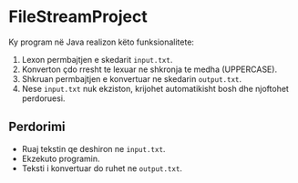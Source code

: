 # FileStreamProject

Ky program në Java realizon këto funksionalitete:

1. Lexon permbajtjen e skedarit `input.txt`.
2. Konverton çdo rresht te lexuar ne shkronja te medha (UPPERCASE).
3. Shkruan permbajtjen e konvertuar ne skedarin `output.txt`.
4. Nese `input.txt` nuk ekziston, krijohet automatikisht bosh dhe njoftohet perdoruesi.

## Perdorimi

- Ruaj tekstin qe deshiron ne `input.txt`.
- Ekzekuto programin.
- Teksti i konvertuar do ruhet ne `output.txt`.